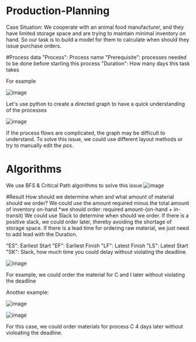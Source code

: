 # Production-Planning

Case Situation: We cooperate with an animal food manufacturer, and they have limited storage space and are trying to maintain minimal inventory on hand.
So our task is to build a model for them to calculate when should they issue purchase orders.

#Process data
"Process": Process name
"Prerequisite": processes needed to be done before starting this process
"Duration": How many days this task takes

For example

![image](https://user-images.githubusercontent.com/58899897/194221480-25f60155-a62b-4289-a332-3a114a6b8890.png)

Let's use python to create a directed graph to have a quick understanding of the processes

![image](https://user-images.githubusercontent.com/58899897/194221788-78aeb6df-721d-4ead-b0d2-ea0e97e8dd4e.png)

If the process flows are complicated, the graph may be difficult to understand. To solve this issue, we could use different layout methods or try to manually edit the pos.

# Algorithms
We use BFS & Critical Path algorithms to solve this issue
![image](https://user-images.githubusercontent.com/58899897/194223084-0fe2d9aa-42ed-4e8c-8e13-91960ae429ec.png)


#Result
How should we determine when and what amount of material should we order?
We could use the amount required minus the total amount of inventory on-hand 
*we should order: required amount-(on-hand + in-transit)
We could use Slack to determine when should we order. If there is a positive slack, we could order later, thereby avoiding the shortage of storage space.
If there is a lead time for ordering raw material, we just need to add lead with the Duration.

"ES": Earliest Start
"EF": Earliest Finish
"LF": Latest Finish
"LS": Latest Start
"SK": Slack, how much time you could delay without violating the deadline.

![image](https://user-images.githubusercontent.com/58899897/194224785-f3b11c84-cbd2-449a-876e-7b19447c2b00.png)

For example, we could order the material for C and I later without violating the deadline


Another example:

![image](https://user-images.githubusercontent.com/58899897/194229462-3922cff4-dd14-411e-8757-eba5cb77f4be.png)

![image](https://user-images.githubusercontent.com/58899897/194229881-e5bffa55-3526-4227-86de-3cf5c8fda4a9.png)

For this case, we could order materials for process C 4 days later without violoating the deadline.

